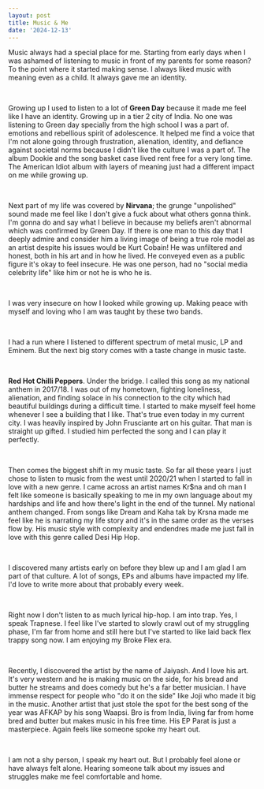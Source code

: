 ```yaml
---
layout: post
title: Music & Me
date: '2024-12-13'
---
```


Music always had a special place for me. Starting from early days when I was ashamed of listening to music in front of my parents for some reason? To the point where it started making sense. I always liked music with meaning even as a child. It always gave me an identity.

<br>

Growing up I used to listen to a lot of **Green Day** because it made me feel like I have an identity. Growing up in a tier 2 city of India. No one was listening to Green day specially from the high school I was a part of. emotions and rebellious spirit of adolescence. It helped me find a voice that I'm not alone going through frustration, alienation, identity, and defiance against societal norms because I didn't like the culture I was a part of. The album Dookie and the song basket case lived rent free for a very long time. The American Idiot album with layers of meaning just had a different impact on me while growing up.

<br>

Next part of my life was covered by **Nirvana**; the grunge "unpolished" sound made me feel like I don't give a fuck about what others gonna think. I'm gonna do and say what I believe in because my beliefs aren't abnormal which was confirmed by Green Day. If there is one man to this day that I deeply admire and consider him a living image of being a true role model as an artist despite his issues would be Kurt Cobain! He was unfiltered and honest, both in his art and in how he lived. He conveyed even as a public figure it's okay to feel insecure. He was one person, had no "social media celebrity life" like him or not he is who he is. 

<br>

I was very insecure on how I looked while growing up. Making peace with myself and loving who I am was taught by these two bands. 

<br>

I had a run where I listened to different spectrum of metal music, LP and Eminem. But the next big story comes with a taste change in music taste. 

<br>

**Red Hot Chilli Peppers**. Under the bridge. I called this song as my national anthem in 2017/18. I was out of my hometown, fighting loneliness, alienation, and finding solace in his connection to the city which had beautiful buildings during a difficult time. I started to make myself feel home whenever I see a building that I like. That's true even today in my current city. I was heavily inspired by John Frusciante art on his guitar. That man is straight up gifted. I studied him perfected the song and I can play it perfectly. 

<br>

Then comes the biggest shift in my music taste. So far all these years I just chose to listen to music from the west until 2020/21 when I started to fall in love with a new genre. I came across an artist names Kr$na and oh man I felt like someone is basically speaking to me in my own language about my hardships and life and how there's light in the end of the tunnel. My national anthem changed. From songs like Dream and Kaha tak by Krsna made me feel like he is narrating my life story and it's in the same order as the verses flow by. His music style with complexity and endendres made me just fall in love with this genre called Desi Hip Hop. 

<br>

I discovered many artists early on before they blew up and I am glad I am part of that culture. A lot of songs, EPs and albums have impacted my life. I'd love to write more about that probably every week.

<br>

Right now I don't listen to as much lyrical hip-hop. I am into trap. Yes, I speak Trapnese. I feel like I've started to slowly crawl out of my struggling phase, I'm far from home and still here but I've started to like laid back flex trappy song now. I am enjoying my Broke Flex era. 

<br>

Recently, I discovered the artist by the name of Jaiyash. And I love his art. It's very western and he is making music on the side, for his bread and butter he streams and does comedy but he's a far better musician. I have immense respect for people who "do it on the side" like Joji who made it big in the music. Another artist that just stole the spot for the best song of the year was AFKAP by his song Waapsi. Bro is from India, living far from home bred and butter but makes music in his free time. His EP Parat is just a masterpiece. Again feels like someone spoke my heart out. 

<br>

I am not a shy person, I speak my heart out. But I probably feel alone or have always felt alone. Hearing someone talk about my issues and struggles make me feel comfortable and home.